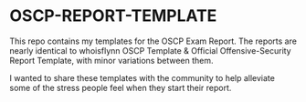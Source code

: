 # OSCP-REPORT-TEMPLATE

This repo contains my templates for the OSCP Exam Report. The reports are nearly identical to whoisflynn OSCP Template & Official Offensive-Security Report Template, with minor variations between them.

I wanted to share these templates with the community to help alleviate some of the stress people feel when they start their report.
